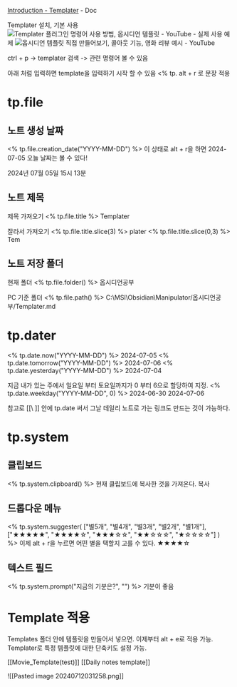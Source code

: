 [Introduction - Templater](https://silentvoid13.github.io/Templater/) - Doc

Templater 설치, 기본 사용
![Templater 플러그인 명령어 사용 방법, 옵시디언 템플릿 - YouTube](https://www.youtube.com/watch?v=17tThWhNNGw&list=PL-KPFbwFiAWA3bR3QSK3w6r_XM0KRzEFl&index=6) -
실제 사용 예제
![옵시디언 템플릿 직접 만들어보기, 콜아웃 기능, 영화 리뷰 예시 - YouTube](https://www.youtube.com/watch?v=Q2-aHQKEOHs&list=PL-KPFbwFiAWA3bR3QSK3w6r_XM0KRzEFl&index=7) 

ctrl + p -> templater 검색 -> 관련 명령어 볼 수 있음

아래 처럼 입력하면 template을 입력하기 시작 할 수 있음
\<\% tp.
alt + r 로 문장 적용

# tp.file
## 노트 생성 날짜
\<\% tp.file.creation_date("YYYY-MM-DD") %>
이 상태로 alt + r을 하면
2024-07-05
오늘 날짜는 볼 수 있다!

2024년 07월 05일 15시 13분

## 노트 제목
제목 가져오기
<\% tp.file.title %>
Templater

잘라서 가져오기
<\% tp.file.title.slice(3) %>
plater
<\% tp.file.title.slice(0,3) %>
Tem

## 노트 저장 폴더
현재 폴더
<\% tp.file.folder() %>
옵시디언공부

PC 기준 폴더
<\% tp.file.path() %>
C:\MSI\Obsidian\Manipulator/옵시디언공부/Templater.md

# tp.dater
<\% tp.date.now("YYYY-MM-DD") %>
2024-07-05
<\% tp.date.tomorrow("YYYY-MM-DD") %>
2024-07-06
<\% tp.date.yesterday("YYYY-MM-DD") %>
2024-07-04

지금 내가 있는 주에서 일요일 부터 토요일까지가 0 부터 6으로 할당하여 지정.
<\% tp.date.weekday("YYYY-MM-DD", 0) %>
2024-06-30
2024-07-06

참고로 \[[\ ]] 안에 tp.date 써서 그날 데일리 노트로 가는 링크도 만드는 것이 가능하다.

# tp.system
## 클립보드
<\% tp.system.clipboard() %> 현재 클립보드에 복사한 것을 가져온다.
복사

## 드롭다운 메뉴
<\% tp.system.suggester( ["별5개", "별4개", "별3개", "별2개", "별1개"], ["★★★★★", "★★★★☆", "★★★☆☆", "★★☆☆☆", "★☆☆☆☆"] ) %>
이제 alt + r을 누르면 어떤 별을 택할지 고를 수 있다.
★★★★☆

## 텍스트 필드
<\% tp.system.prompt("지금의 기분은?", "") %>
기분이 좋음


# Template 적용
Templates 폴더 안에 템플릿을 만들어서 넣으면.
이제부터 alt + e로 적용 가능.
Templater로 특정 템플릿에 대한 단축키도 설정 가능.

[[Movie_Template(test)]]
[[Daily notes template]]

![[Pasted image 20240712031258.png]]